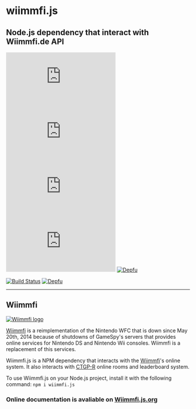 # wiimmfi.js
## Node.js dependency that interact with Wiimmfi.de API

![Version](https://img.shields.io/github/package-json/v/GreepTheSheep/wiimmfi.js)
[![license](https://img.shields.io/github/license/GreepTheSheep/wiimmfi.js)](https://github.com/GreepTheSheep/wiimmfi.js/blob/main/LICENSE)
![Size](https://img.shields.io/github/repo-size/GreepTheSheep/wiimmfi.js)
[![Star](https://img.shields.io/github/stars/GreepTheSheep/wiimmfi.js)](https://github.com/GreepTheSheep/wiimmfi.js/stargazers)
[![Depfu](https://badges.depfu.com/badges/f104d96f4b56f88d6b5ad51755ed2c70/status.svg)](https://depfu.com)

[![Build Status](https://travis-ci.com/GreepTheSheep/wiimmfi.js.svg?branch=main)](https://travis-ci.com/GreepTheSheep/wiimmfi.js)
[![Depfu](https://badges.depfu.com/badges/f104d96f4b56f88d6b5ad51755ed2c70/count.svg)](https://depfu.com/github/GreepTheSheep/wiimmfi.js?project_id=22266)


---
## Wiimmfi
[![Wiimmfi logo](https://wiimmfi.de/images/wiimmfi-dark.svg)](https://www.wimmfi.de)

[Wiimmfi](https://www.wimmfi.de) is a reimplementation of the Nintendo WFC that is down since May 20th, 2014 because of shutdowns of GameSpy's servers that provides online services for Nintendo DS and Nintendo Wii consoles. Wiimmfi is a replacement of this services.

Wiimmfi.js is a NPM dependency that interacts with the [Wiimmfi](https://www.wimmfi.de)'s online system.
It also interacts with [CTGP-R](https://chadsoft.co.uk) online rooms and leaderboard system.

To use Wiimmfi.js on your Node.js project, install it with the following command:
```npm i wiimmfi.js```

### Online documentation is avaliable on [Wiimmfi.js.org](https://wiimmfi.js.org)